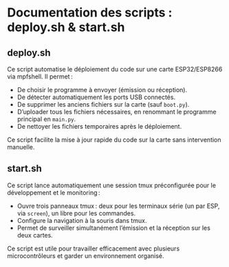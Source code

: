 # Documentation des scripts : deploy.sh & start.sh

## deploy.sh

Ce script automatise le déploiement du code sur une carte ESP32/ESP8266 via mpfshell. Il permet :
- De choisir le programme à envoyer (émission ou réception).
- De détecter automatiquement les ports USB connectés.
- De supprimer les anciens fichiers sur la carte (sauf `boot.py`).
- D’uploader tous les fichiers nécessaires, en renommant le programme principal en `main.py`.
- De nettoyer les fichiers temporaires après le déploiement.

Ce script facilite la mise à jour rapide du code sur la carte sans intervention manuelle.

## start.sh

Ce script lance automatiquement une session tmux préconfigurée pour le développement et le monitoring :
- Ouvre trois panneaux tmux : deux pour les terminaux série (un par ESP, via `screen`), un libre pour les commandes.
- Configure la navigation à la souris dans tmux.
- Permet de surveiller simultanément l’émission et la réception sur les deux cartes.

Ce script est utile pour travailler efficacement avec plusieurs microcontrôleurs et garder un environnement organisé.
